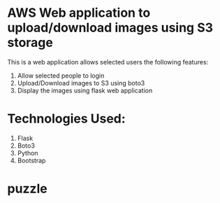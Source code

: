 # AWS Web application to upload/download images using S3 storage
This is a web application allows selected users the following features: <br />
1. Allow selected people to login <br />
2. Upload/Download images to S3 using boto3 <br />
3. Display the images using flask web application <br />

# Technologies Used:
1. Flask <br />
2. Boto3 <br />
3. Python <br />
4. Bootstrap <br />


# puzzle

